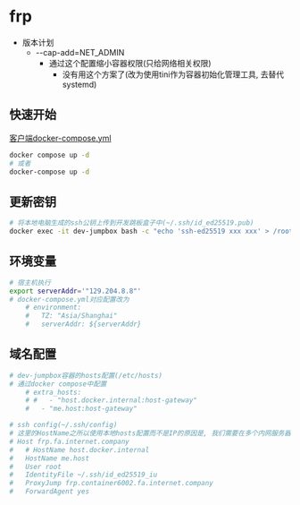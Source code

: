 # frp

- 版本计划
  - --cap-add=NET_ADMIN
    - 通过这个配置缩小容器权限(只给网络相关权限)
      - 没有用这个方案了(改为使用tini作为容器初始化管理工具, 去替代systemd)

## 快速开始

[客户端docker-compose.yml](https://github.com/183461750/doc-record/blob/main/docs/docker/dev_utls/dev-container/remote-ssh/frp/v4/simple/docker-compose.yml)

```bash
docker compose up -d
# 或者
docker-compose up -d
```

## 更新密钥

```bash
# 将本地电脑生成的ssh公钥上传到开发跳板盒子中(~/.ssh/id_ed25519.pub)
docker exec -it dev-jumpbox bash -c "echo 'ssh-ed25519 xxx xxx' > /root/.ssh/authorized_keys"
```

## 环境变量

```bash
# 宿主机执行
export serverAddr='"129.204.8.8"'
# docker-compose.yml对应配置改为
    # environment:
    #   TZ: "Asia/Shanghai"
    #   serverAddr: ${serverAddr}
```

## 域名配置

```bash
# dev-jumpbox容器的hosts配置(/etc/hosts)
# 通过docker compose中配置
    # extra_hosts:
    # #   - "host.docker.internal:host-gateway"
    #   - "me.host:host-gateway"

# ssh config(~/.ssh/config)
# 这里的HostName之所以使用本地hosts配置而不是IP的原因是, 我们需要在多个内网服务器中使用这个方法的话, 本地hnown_hosts会冲突(~/.ssh/known_hosts)
# Host frp.fa.internet.company
#   # HostName host.docker.internal
#   HostName me.host
#   User root
#   IdentityFile ~/.ssh/id_ed25519_iu
#   ProxyJump frp.container6002.fa.internet.company
#   ForwardAgent yes
```
